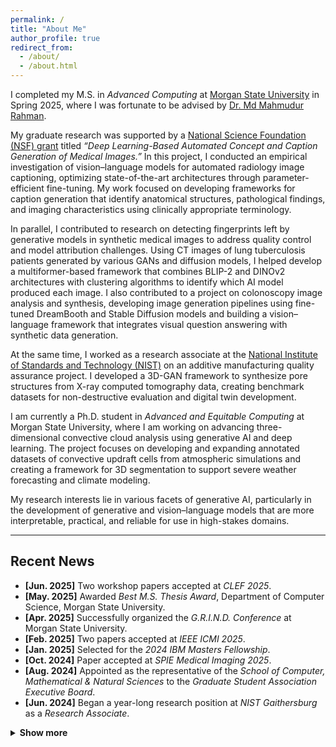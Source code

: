 ```yaml
---
permalink: /
title: "About Me"
author_profile: true
redirect_from:
  - /about/
  - /about.html
---
```


I completed my M.S. in *Advanced Computing* at [Morgan State University](https://www.morgan.edu/) in Spring 2025, where I was fortunate to be advised by [Dr. Md Mahmudur Rahman](https://www.morgan.edu/computer-science/faculty-and-staff/md-rahman).

My graduate research was supported by a [National Science Foundation (NSF) grant](https://www.nsf.gov/awardsearch/showAward?AWD_ID=2131207&HistoricalAwards=false) titled *“Deep Learning-Based Automated Concept and Caption Generation of Medical Images.”* In this project, I conducted an empirical investigation of vision–language models for automated radiology image captioning, optimizing state-of-the-art architectures through parameter-efficient fine-tuning. My work focused on developing frameworks for caption generation that identify anatomical structures, pathological findings, and imaging characteristics using clinically appropriate terminology.  

In parallel, I contributed to research on detecting fingerprints left by generative models in synthetic medical images to address quality control and model attribution challenges. Using CT images of lung tuberculosis patients generated by various GANs and diffusion models, I helped develop a multiformer-based framework that combines BLIP-2 and DINOv2 architectures with clustering algorithms to identify which AI model produced each image. I also contributed to a project on colonoscopy image analysis and synthesis, developing image generation pipelines using fine-tuned DreamBooth and Stable Diffusion models and building a vision–language framework that integrates visual question answering with synthetic data generation.  

At the same time, I worked as a research associate at the [National Institute of Standards and Technology (NIST)](https://www.nist.gov/additive-manufacturing) on an additive manufacturing quality assurance project. I developed a 3D-GAN framework to synthesize pore structures from X-ray computed tomography data, creating benchmark datasets for non-destructive evaluation and digital twin development.  

I am currently a Ph.D. student in *Advanced and Equitable Computing* at Morgan State University, where I am working on advancing three-dimensional convective cloud analysis using generative AI and deep learning. The project focuses on developing and expanding annotated datasets of convective updraft cells from atmospheric simulations and creating a framework for 3D segmentation to support severe weather forecasting and climate modeling.  

My research interests lie in various facets of generative AI, particularly in the development of generative and vision–language models that are more interpretable, practical, and reliable for use in high-stakes domains.  

---

## **Recent News**


- **[Jun. 2025]** Two workshop papers accepted at *CLEF 2025*.  
- **[May. 2025]** Awarded *Best M.S. Thesis Award*, Department of Computer Science, Morgan State University.  
- **[Apr. 2025]** Successfully organized the *G.R.I.N.D. Conference* at Morgan State University.  
- **[Feb. 2025]** Two papers accepted at *IEEE ICMI 2025*.  
- **[Jan. 2025]** Selected for the *2024 IBM Masters Fellowship*.  
- **[Oct. 2024]** Paper accepted at *SPIE Medical Imaging 2025*.  
- **[Aug. 2024]** Appointed as the representative of the *School of Computer, Mathematical & Natural Sciences* to the *Graduate Student Association Executive Board*.  
- **[Jun. 2024]** Began a year-long research position at *NIST Gaithersburg* as a *Research Associate*.  

<details>
<summary><strong>Show more</strong></summary>

<br>

<ul>
  <li><strong>[May. 2024]</strong> Achieved <em>2nd place in caption prediction</em> at <em>ImageCLEFmedical 2024</em>.</li>
  <li><strong>[Aug. 2023]</strong> Began the <em>M.S. in Advanced Computing</em> program at <em>Morgan State University.</em></li>
  <li><strong>[May. 2023]</strong> Started internship at <em>iFarmer Ltd.</em> as a <em>Data Analyst.</em></li>
</ul>

</details>



